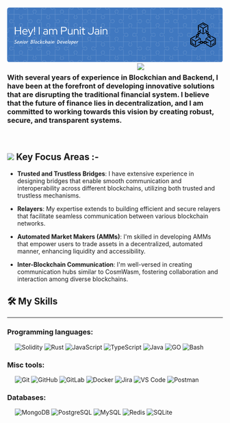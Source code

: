
![Header](./header-img.png)
<img align='right' src="https://media.giphy.com/media/M9gbBd9nbDrOTu1Mqx/giphy.gif" width="200">
<h3 align="left">With several years of experience in Blockchian and Backend, I have been at the forefront of developing innovative solutions that are disrupting the traditional financial system. I believe that the future of finance lies in decentralization, and I am committed to working towards this vision by creating robust, secure, and transparent systems.</h3>
&emsp;

## <img src="https://media.giphy.com/media/WUlplcMpOCEmTGBtBW/giphy.gif" width="36"> Key Focus Areas :-

- **Trusted and Trustless Bridges**: I have extensive experience in designing bridges that enable smooth communication and interoperability across different blockchains, utilizing both trusted and trustless mechanisms.

- **Relayers**: My expertise extends to building efficient and secure relayers that facilitate seamless communication between various blockchain networks.

- **Automated Market Makers (AMMs)**: I'm skilled in developing AMMs that empower users to trade assets in a decentralized, automated manner, enhancing liquidity and accessibility.

- **Inter-Blockchain Communication**: I'm well-versed in creating communication hubs similar to CosmWasm, fostering collaboration and interaction among diverse blockchains.


## 🛠️ My Skills
-------------------
### Programming languages:
&emsp;
![Solidity](https://img.shields.io/badge/-SOLIDITY-000?&logo=Solidity)
![Rust](https://img.shields.io/badge/Rust-000000?style=for-the-badge&logo=rust)
![JavaScript](https://img.shields.io/badge/-JavaScript-000?&logo=JavaScript)
![TypeScript](https://img.shields.io/badge/-TypeScript-000?&logo=TypeScript&logoColor=007ACC)
![Java](https://img.shields.io/badge/-Java-000?&logo=Java)
![GO](https://img.shields.io/badge/-GO-000?&logo=Go)
![Bash](https://img.shields.io/badge/-Bash-000?&logo=GNU-Bash)


### Misc tools:
&emsp;
![Git](https://img.shields.io/badge/-Git-000?&logo=Git)
![GitHub](https://img.shields.io/badge/-GitHub-000?&logo=GitHub)
![GitLab](https://img.shields.io/badge/-GitLab-000?&logo=GitLab)
![Docker](https://img.shields.io/badge/-Docker-000?&logo=Docker)
![Jira](https://img.shields.io/badge/-Jira-000?&logo=Jira)
![VS Code](https://img.shields.io/badge/-VS%20Code-000?&logo=Visual-Studio-Code)
![Postman](https://img.shields.io/badge/-Postman-000?&logo=Postman)

### Databases:
&emsp;
![MongoDB](https://img.shields.io/badge/-MongoDB-000?&logo=MongoDB)
![PostgreSQL](https://img.shields.io/badge/-PostgreSQL-000?&logo=PostgreSQL)
![MySQL](https://img.shields.io/badge/-MySQL-000?&logo=MySQL)
![Redis](https://img.shields.io/badge/-Redis-000?&logo=Redis)
![SQLite](https://img.shields.io/badge/-SQLite-000?&logo=SQLite)

&emsp;